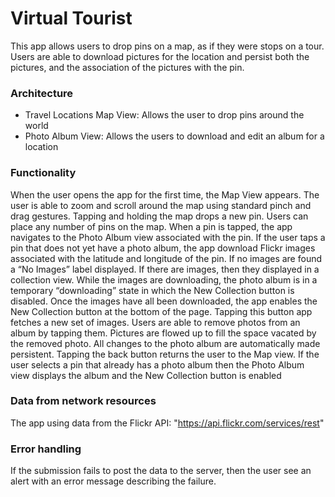 # Virtual Tourist
This app allows users to drop pins on a map, as if they were stops on a tour. Users are able to download pictures for the location and persist both the pictures, and the association of the pictures with the pin.

### Architecture 
- Travel Locations Map View: Allows the user to drop pins around the world
- Photo Album View: Allows the users to download and edit an album for a location

### Functionality
When the user opens the app for the first time, the Map View appears. The user is able to zoom and scroll around the map using standard pinch and drag gestures.
Tapping and holding the map drops a new pin. Users can place any number of pins on the map.
When a pin is tapped, the app navigates to the Photo Album view associated with the pin.
If the user taps a pin that does not yet have a photo album, the app download Flickr images associated with the latitude and longitude of the pin.
If no images are found a “No Images” label displayed.
If there are images, then they displayed in a collection view.
While the images are downloading, the photo album is in a temporary “downloading” state in which the New Collection button is disabled. 
Once the images have all been downloaded, the app enables the New Collection button at the bottom of the page. Tapping this button app fetches a new set of images.
Users are able to remove photos from an album by tapping them. Pictures are flowed up to fill the space vacated by the removed photo.
All changes to the photo album are automatically made persistent.
Tapping the back button returns the user to the Map view.
If the user selects a pin that already has a photo album then the Photo Album view displays the album and the New Collection button is enabled

### Data from network resources
The app using data from the Flickr API: "https://api.flickr.com/services/rest"

### Error handling
If the submission fails to post the data to the server, then the user see an alert with an error message describing the failure.
